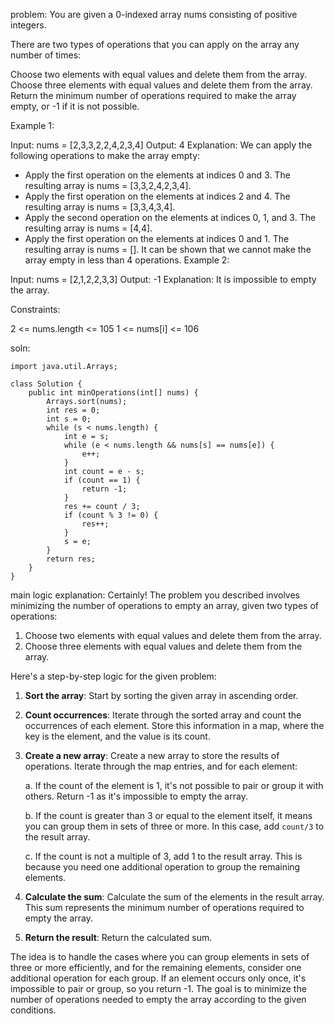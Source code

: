 problem:
You are given a 0-indexed array nums consisting of positive integers.

There are two types of operations that you can apply on the array any number of times:

Choose two elements with equal values and delete them from the array.
Choose three elements with equal values and delete them from the array.
Return the minimum number of operations required to make the array empty, or -1 if it is not possible.

 

Example 1:

Input: nums = [2,3,3,2,2,4,2,3,4]
Output: 4
Explanation: We can apply the following operations to make the array empty:
- Apply the first operation on the elements at indices 0 and 3. The resulting array is nums = [3,3,2,4,2,3,4].
- Apply the first operation on the elements at indices 2 and 4. The resulting array is nums = [3,3,4,3,4].
- Apply the second operation on the elements at indices 0, 1, and 3. The resulting array is nums = [4,4].
- Apply the first operation on the elements at indices 0 and 1. The resulting array is nums = [].
It can be shown that we cannot make the array empty in less than 4 operations.
Example 2:

Input: nums = [2,1,2,2,3,3]
Output: -1
Explanation: It is impossible to empty the array.
 

Constraints:

2 <= nums.length <= 105
1 <= nums[i] <= 106


soln:

```
import java.util.Arrays;

class Solution {
    public int minOperations(int[] nums) {
        Arrays.sort(nums);
        int res = 0;
        int s = 0;
        while (s < nums.length) {
            int e = s;
            while (e < nums.length && nums[s] == nums[e]) {
                e++;
            }
            int count = e - s;
            if (count == 1) {
                return -1;
            }
            res += count / 3;
            if (count % 3 != 0) {
                res++;
            }
            s = e;
        }
        return res;
    }
}
```



main logic explanation:
Certainly! The problem you described involves minimizing the number of operations to empty an array, given two types of operations:

1. Choose two elements with equal values and delete them from the array.
2. Choose three elements with equal values and delete them from the array.

Here's a step-by-step logic for the given problem:

1. **Sort the array**: Start by sorting the given array in ascending order.

2. **Count occurrences**: Iterate through the sorted array and count the occurrences of each element. Store this information in a map, where the key is the element, and the value is its count.

3. **Create a new array**: Create a new array to store the results of operations. Iterate through the map entries, and for each element:

   a. If the count of the element is 1, it's not possible to pair or group it with others. Return -1 as it's impossible to empty the array.

   b. If the count is greater than 3 or equal to the element itself, it means you can group them in sets of three or more. In this case, add `count/3` to the result array.

   c. If the count is not a multiple of 3, add 1 to the result array. This is because you need one additional operation to group the remaining elements.

4. **Calculate the sum**: Calculate the sum of the elements in the result array. This sum represents the minimum number of operations required to empty the array.

5. **Return the result**: Return the calculated sum.

The idea is to handle the cases where you can group elements in sets of three or more efficiently, and for the remaining elements, consider one additional operation for each group. If an element occurs only once, it's impossible to pair or group, so you return -1. The goal is to minimize the number of operations needed to empty the array according to the given conditions.
